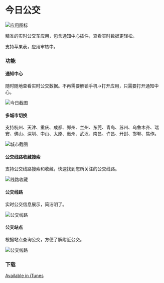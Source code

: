 今日公交
=========

![应用图标](https://raw.githubusercontent.com/JohnWong/bus-today/master/Docs/icon.png)

精准的实时公交车应用，包含通知中心插件，查看实时数据更轻松。

支持苹果表，应用审核中。

### 功能

#### 通知中心

随时随地查看实时公交数据。不再需要解锁手机->打开应用，只需要打开通知中心。

![今日截图](https://raw.githubusercontent.com/JohnWong/bus-today/master/Docs/screenshot-today.jpg)

#### 多城市切换

支持杭州、天津、重庆、成都、郑州、兰州、东莞、青岛、苏州、乌鲁木齐、瑞安、佛山、深圳、中山、太原、惠州、武汉、南昌、许昌、开封、邯郸、焦作。

![城市截图](https://raw.githubusercontent.com/JohnWong/bus-today/master/Docs/screenshot-city.jpg)

#### 公交线路收藏搜索

支持公交线路搜索和收藏，快速找到您所关注的公交线路。

![线路收藏](https://raw.githubusercontent.com/JohnWong/bus-today/master/Docs/screenshot-main.jpg)

#### 公交线路

实时公交信息展示，简洁明了。

![公交线路](https://raw.githubusercontent.com/JohnWong/bus-today/master/Docs/screenshot-line.jpg)

#### 公交站点

根据站点查询公交，方便了解附近公交。

![公交线路](https://raw.githubusercontent.com/JohnWong/bus-today/master/Docs/screenshot-stop.jpg)

### 下载

[Available in iTunes](https://itunes.apple.com/app/id975022341)
